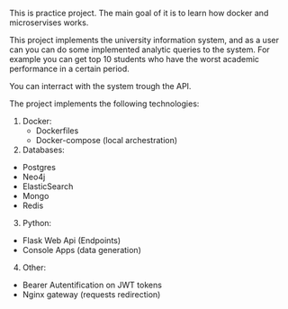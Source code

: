 This is practice project. The main goal of it is to learn how docker and microservises works. 

This project implements the university information system, and as a user can you can do some implemented analytic queries to the system. For example you can get top 10 students who have the worst academic performance in a certain period.

You can interract with the system trough the API. 

The project implements the following technologies:
1. Docker:
    - Dockerfiles
    - Docker-compose (local archestration)
2. Databases:
  - Postgres
  - Neo4j
  - ElasticSearch
  - Mongo
  - Redis
3. Python:
  - Flask Web Api (Endpoints)
  - Console Apps (data generation)
4. Other:
  - Bearer Autentification on JWT tokens
  - Nginx gateway (requests redirection)
